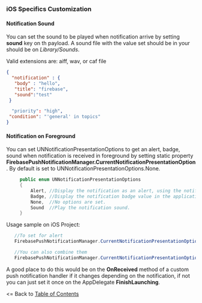 ### iOS Specifics Customization

#### Notification Sound

You can set the sound to be played when notification arrive by setting **sound** key on th payload. A sound file with the value set should be in your should be on *Library/Sounds*.

Valid extensions are: aiff, wav, or caf file

 ```json
{
   "notification" : {
    "body" : "hello",
    "title": "firebase",
    "sound":"test"
  }

   "priority": "high",
  "condition": "'general' in topics"
}
```
#### Notification on Foreground

You can set UNNotificationPresentationOptions to get an alert, badge, sound when notification is received in foreground by setting static property **FirebasePushNotificationManager.CurrentNotificationPresentationOption**. By default is set to UNNotificationPresentationOptions.None.

```csharp
     public enum UNNotificationPresentationOptions
	 {
	 	 Alert,	//Display the notification as an alert, using the notification text.
		 Badge,	//Display the notification badge value in the application's badge.
		 None,	//No options are set.
		 Sound  //Play the notification sound.
	 }
```

Usage sample on iOS Project:

```csharp
   //To set for alert
   FirebasePushNotificationManager.CurrentNotificationPresentationOption = UNNotificationPresentationOptions.Alert;

   //You can also combine them
   FirebasePushNotificationManager.CurrentNotificationPresentationOption = UNNotificationPresentationOptions.Alert | UNNotificationPresentationOptions.Badge;
```

A good place to do this would be on the **OnReceived** method of a custom push notification handler if it changes depending on the notification, if not you can just set it once on the AppDelegate **FinishLaunching**.

<= Back to [Table of Contents](../README.md)

